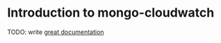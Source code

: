 # Introduction to mongo-cloudwatch

TODO: write [great documentation](http://jacobian.org/writing/great-documentation/what-to-write/)
